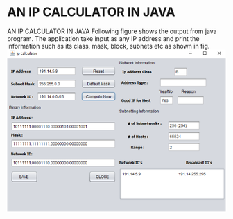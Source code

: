 # AN IP CALCULATOR IN JAVA 
AN IP CALCULATOR IN JAVA 
Following figure shows the output  from  java program. The application  take input as any IP address and print the information such as its class, mask, block, subnets etc as shown in fig. 
![alt text](ipcc.PNG)
